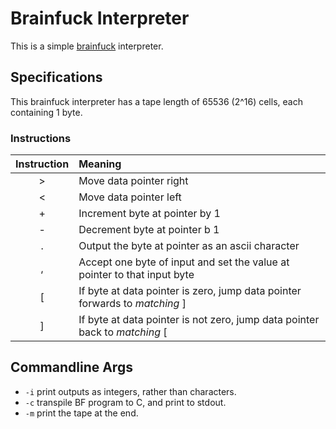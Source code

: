 # Brainfuck Interpreter

This is a simple [brainfuck](https://en.wikipedia.org/wiki/Brainfuck) interpreter.

## Specifications

This brainfuck interpreter has a tape length of 65536 (2^16) cells, each containing 1 byte.

### Instructions

| Instruction | Meaning                                                                     |
| :---------: | :-------------------------------------------------------------------------- |
|      >      | Move data pointer right                                                     |
|      <      | Move data pointer left                                                      |
|      +      | Increment byte at pointer by 1                                              |
|      -      | Decrement byte at pointer b 1                                               |
|      .      | Output the byte at pointer as an ascii character                            |
|      ,      | Accept one byte of input and set the value at pointer to that input byte    |
|      [      | If byte at data pointer is zero, jump data pointer forwards to _matching_ ] |
|      ]      | If byte at data pointer is not zero, jump data pointer back to _matching_ [ |

## Commandline Args

- `-i` print outputs as integers, rather than characters.
- `-c` transpile BF program to C, and print to stdout.
- `-m` print the tape at the end.
